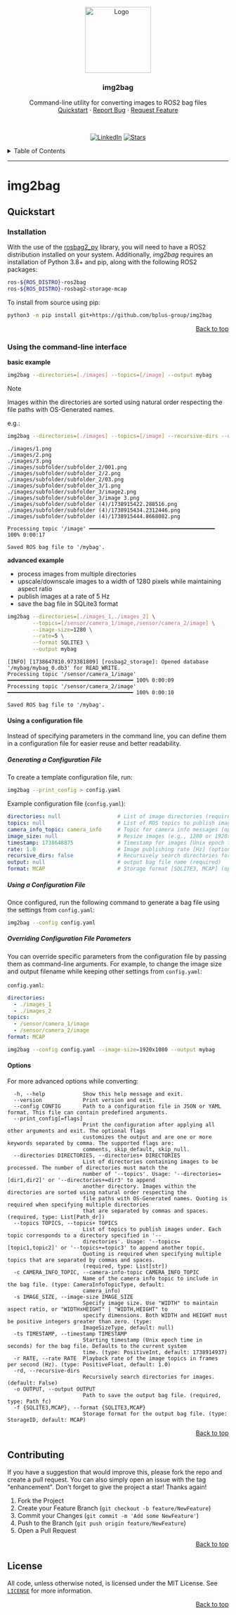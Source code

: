 <!-- PROJECT LOGO -->
<br/>
<div align="center">
  <a href="https://www.b-plus.com/de/home">
    <img src="https://www.b-plus.com/fileadmin/data_storage/images/b-plus_Logo.png" alt="Logo" width="150" height="150">
  </a>

  <h3 align="center">img2bag</h3>

  <p align="center">
    Command-line utility for converting images to ROS2 bag files
    <br/>
    <a href="#quickstart">Quickstart</a>
    ·
    <a href="https://github.com/bplus-group/img2bag/issues">Report Bug</a>
    ·
    <a href="https://github.com/bplus-group/img2bag/issues">Request Feature</a>
  </p>
</div>
<br/>

<!-- PROJECT SHIELDS -->
<div align="center">

  [![LinkedIn][linkedin-shield]][linkedin-url]
  [![Stars][star-shield]][star-url]

</div>

<!-- TABLE OF CONTENTS -->
<details>
  <summary>Table of Contents</summary>
  <ol>
    <li>
      <a href="#quickstart">Quickstart</a>
      <ul>
        <li><a href="#installation">Installation</a></li>
        <li><a href="#using-the-command-line-interface">Using the command-line interface</a></li>
      </ul>
    </li>
    <li><a href="#contributing">Contributing</a></li>
    <li><a href="#license">License</a></li>
  </ol>
</details>

---

# img2bag

## Quickstart

### Installation

With the use of the [rosbag2_py](https://index.ros.org/p/rosbag2_py/) library, you will need to have a ROS2 distribution
installed on your system. Additionally, *img2bag* requires an installation of Python 3.8+ and pip, along with the
following ROS2 packages:

```bash
ros-${ROS_DISTRO}-ros2bag
ros-${ROS_DISTRO}-rosbag2-storage-mcap
```

To install from source using pip:

```bash
python3 -m pip install git+https://github.com/bplus-group/img2bag
```
<p align="right"><a href="#top">Back to top</a></p>

### Using the command-line interface

**basic example**

```bash
img2bag --directories=[./images] --topics=[/image] --output mybag
```

> [!NOTE]
> Images within the directories are sorted using natural order respecting the file paths with OS-Generated names.
>
> e.g.:
> ```bash
> img2bag --directories=[./images] --topics=[/image] --recursive-dirs --output mybag
> ```
>
> ```plaintext
> ./images/1.png
> ./images/2.png
> ./images/3.png
> ./images/subfolder/subfolder_2/001.png
> ./images/subfolder/subfolder_2/2.png
> ./images/subfolder/subfolder_2/03.png
> ./images/subfolder/subfolder_3/1.png
> ./images/subfolder/subfolder_3/image2.png
> ./images/subfolder/subfolder_3/image 3.png
> ./images/subfolder/subfolder (4)/1738915422.288516.png
> ./images/subfolder/subfolder (4)/1738915434.2312446.png
> ./images/subfolder/subfolder (4)/1738915444.8668082.png
> ```

```plaintext
Processing topic '/image' ━━━━━━━━━━━━━━━━━━━━━━━━━━━━━━━━━━━━━━━━ 100% 0:00:17

Saved ROS bag file to '/mybag'.
```

**advanced example**
  - process images from multiple directories
  - upscale/downscale images to a width of 1280 pixels while maintaining aspect ratio
  - publish images at a rate of 5 Hz
  - save the bag file in SQLite3 format

```bash
img2bag --directories=[./images_1,./images_2] \
        --topics=[/sensor/camera_1/image,/sensor/camera_2/image] \
        --image-size=1280 \
        --rate=5 \
        --format SQLITE3 \
        --output mybag
```

```plaintext
[INFO] [1738647810.973381809] [rosbag2_storage]: Opened database '/mybag/mybag_0.db3' for READ_WRITE.
Processing topic '/sensor/camera_1/image' ━━━━━━━━━━━━━━━━━━━━━━━━━━━━━━━━━━━━━━━━ 100% 0:00:09
Processing topic '/sensor/camera_2/image' ━━━━━━━━━━━━━━━━━━━━━━━━━━━━━━━━━━━━━━━━ 100% 0:00:10

Saved ROS bag file to '/mybag'.
```

#### Using a configuration file
Instead of specifying parameters in the command line, you can define them in a configuration file for easier reuse and
better readability.

##### Generating a Configuration File
To create a template configuration file, run:

```bash
img2bag --print_config > config.yaml
```

Example configuration file (`config.yaml`):

```yaml
directories: null                  # List of image directories (required)
topics: null                       # List of ROS topics to publish images under (required)
camera_info_topic: camera_info     # Topic for camera info messages (optional)
image_size: null                   # Resize images (e.g., 1280 or 1920x1080, optional)
timestamp: 1738648875              # Timestamp for images [Unix epoch time] (optional)
rate: 1.0                          # Image publishing rate [Hz] (optional)
recursive_dirs: false              # Recursively search directories for images (optional)
output: null                       # output bag file name (required)
format: MCAP                       # Storage format [SQLITE3, MCAP] (optional)
```

##### Using a Configuration File
Once configured, run the following command to generate a bag file using the settings from `config.yaml`:

```bash
img2bag --config config.yaml
```

##### Overriding Configuration File Parameters
You can override specific parameters from the configuration file by passing them as command-line arguments.
For example, to change the image size and output filename while keeping other settings from `config.yaml`:

`config.yaml`:

```yaml
directories:
  - ./images_1
  - ./images_2
topics:
  - /sensor/camera_1/image
  - /sensor/camera_2/image
format: MCAP
```

```bash
img2bag --config config.yaml --image-size=1920x1080 --output mybag
```

#### Options

For more advanced options while converting:

```plaintext
  -h, --help            Show this help message and exit.
  --version             Print version and exit.
  --config CONFIG       Path to a configuration file in JSON or YAML format. This file can contain predefined arguments.
  --print_config[=flags]
                        Print the configuration after applying all other arguments and exit. The optional flags
                        customizes the output and are one or more keywords separated by comma. The supported flags are:
                        comments, skip_default, skip_null.
  --directories DIRECTORIES, --directories+ DIRECTORIES
                        List of directories containing images to be processed. The number of directories must match the
                        number of '--topics'. Usage: '--directories=[dir1,dir2]' or '--directories+=dir3' to append
                        another directory. Images within the directories are sorted using natural order respecting the
                        file paths with OS-Generated names. Quoting is required when specifying multiple directories
                        that are separated by commas and spaces. (required, type: List[Path_dr])
  --topics TOPICS, --topics+ TOPICS
                        List of topics to publish images under. Each topic corresponds to a directory specified in '--
                        directories'. Usage: '--topics=[topic1,topic2]' or '--topics+=topic3' to append another topic.
                        Quoting is required when specifying multiple topics that are separated by commas and spaces.
                        (required, type: List[str])
  -c CAMERA_INFO_TOPIC, --camera-info-topic CAMERA_INFO_TOPIC
                        Name of the camera info topic to include in the bag file. (type: CameraInfoTopicType, default:
                        camera_info)
  -s IMAGE_SIZE, --image-size IMAGE_SIZE
                        Specify image size. Use "WIDTH" to maintain aspect ratio, or "WIDTHxHEIGHT" | "WIDTH,HEIGHT" to
                        specify dimensions. Both WIDTH and HEIGHT must be positive integers greater than zero. (type:
                        ImageSizeType, default: null)
  -ts TIMESTAMP, --timestamp TIMESTAMP
                        Starting timestamp (Unix epoch time in seconds) for the bag file. Defaults to the current system
                        time. (type: PositiveInt, default: 1738914937)
  -r RATE, --rate RATE  Playback rate of the image topics in frames per second (Hz). (type: PositiveFloat, default: 1.0)
  -rd, --recursive-dirs
                        Recursively search directories for images. (default: False)
  -o OUTPUT, --output OUTPUT
                        Path to save the output bag file. (required, type: Path_fc)
  -f {SQLITE3,MCAP}, --format {SQLITE3,MCAP}
                        Storage format for the output bag file. (type: StorageID, default: MCAP)
```
<p align="right"><a href="#top">Back to top</a></p>

## Contributing

If you have a suggestion that would improve this, please fork the repo and create a pull request. You can also simply open an issue with the tag "enhancement".
Don't forget to give the project a star! Thanks again!


1. Fork the Project
2. Create your Feature Branch (`git checkout -b feature/NewFeature`)
3. Commit your Changes (`git commit -m 'Add some NewFeature'`)
4. Push to the Branch (`git push origin feature/NewFeature`)
5. Open a Pull Request

<p align="right"><a href="#top">Back to top</a></p>

## License

All code, unless otherwise noted, is licensed under the MIT License. See [`LICENSE`](https://github.com/bplus-group/img2bag/blob/master/LICENSE) for more information.

<p align="right"><a href="#top">Back to top</a></p>


<!---Links And Images -->
[linkedin-shield]: https://img.shields.io/badge/-LinkedIn-black.svg?style=for-the-badge&logo=linkedin&color=808080
[linkedin-url]: https://de.linkedin.com/company/b-plus-group
[star-shield]: https://img.shields.io/github/stars/bplus-group/img2bag.svg?style=for-the-badge&color=144E73&labelColor=808080
[star-url]: https://github.com/bplus-group/img2bag
